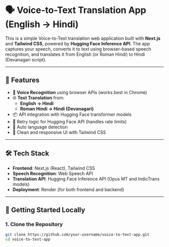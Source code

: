 # 🗣️ Voice-to-Text Translation App (English → Hindi)

This is a simple Voice-to-Text translation web application built with **Next.js** and **Tailwind CSS**, powered by **Hugging Face Inference API**. The app captures your speech, converts it to text using browser-based speech recognition, and translates it from English (or Roman Hindi) to Hindi (Devanagari script).

---

## 🔧 Features

- 🎤 **Voice Recognition** using browser APIs (works best in Chrome)
- 🌐 **Text Translation** from:
  - **English → Hindi**
  - **Roman Hindi → Hindi (Devanagari)**
- 📦 API integration with Hugging Face transformer models
- 🔁 Retry logic for Hugging Face API (handles rate limits)
- 🧠 Auto language detection
- 🎨 Clean and responsive UI with Tailwind CSS

---

## 🛠️ Tech Stack

- **Frontend**: Next.js (React), Tailwind CSS
- **Speech Recognition**: Web Speech API
- **Translation API**: Hugging Face Inference API (Opus MT and IndicTrans models)
- **Deployment**: Render (for both frontend and backend)

---

## 🚀 Getting Started Locally

### 1. Clone the Repository

```bash
git clone https://github.com/your-username/voice-to-text-app.git
cd voice-to-text-app
```
